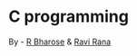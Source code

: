 # C programming
By - 
[R Bharose](https://github.com/rb16) & 
[Ravi Rana](https://github.com/ravi-rana) 
